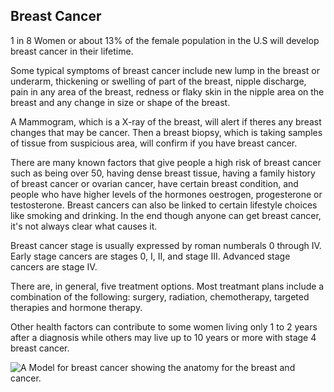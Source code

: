 ## Breast Cancer

1 in 8 Women or about 13% of the female population in the U.S will develop breast cancer in their lifetime.

Some typical symptoms of breast cancer include new lump in the breast or underarm, thickening or swelling of part of the breast, nipple discharge, pain in any area of the breast, redness or flaky skin in the nipple area on the breast and any change in size or shape of the breast.

A Mammogram, which is a X-ray of the breast, will alert if theres any breast changes that may be cancer. Then a breast biopsy, which is taking samples of tissue from suspicious area, will confirm if you have breast cancer.

There are many known factors that give people a high risk of breast cancer such as being over 50, having dense breast tissue, having a family history of breast cancer or ovarian cancer, have certain breast condition, and people who have higher levels of the hormones oestrogen, progesterone or testosterone. Breast cancers can also be linked to certain lifestyle choices like smoking and drinking. In the end though anyone can get breast cancer, it's not always clear what causes it.

Breast cancer stage is usually expressed by roman numberals 0 through IV. Early stage cancers are stages 0, I, II, and stage III. Advanced stage cancers are stage IV. 

There are, in general, five treatment options. Most treatmant plans include a combination of the following: surgery, radiation, chemotherapy, targeted therapies and hormone therapy.

Other health factors can contribute to some women living only 1 to 2 years after a diagnosis while others may live up to 10 years or more with stage 4 breast cancer.

![A Model for breast cancer showing the anatomy for the breast and cancer.](https://share.google/images/CDaKhxHsRlt2Hbb9Y)
